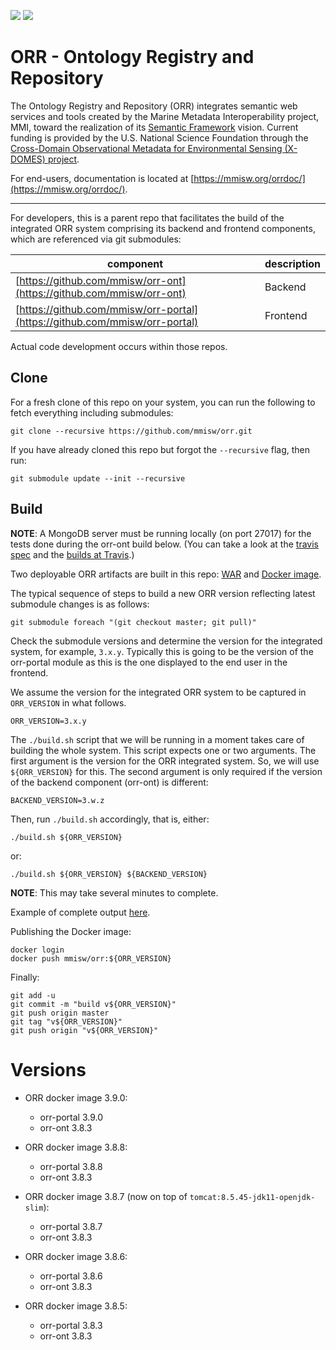 [![](https://img.shields.io/docker/cloud/build/mmisw/orr)](https://hub.docker.com/r/mmisw/orr)
[![](https://img.shields.io/docker/cloud/automated/mmisw/orr)](https://hub.docker.com/r/mmisw/orr)

# ORR - Ontology Registry and Repository

The Ontology Registry and Repository (ORR) integrates semantic web services and tools
created by the Marine Metadata Interoperability project, MMI, toward the realization
of its [Semantic Framework](https://marinemetadata.org/semanticframework) vision.
Current funding is provided by the U.S. National Science Foundation through the
[Cross-Domain Observational Metadata for Environmental Sensing (X-DOMES) project](
https://www.earthcube.org/group/x-domes).

For end-users, documentation is located at
[https://mmisw.org/orrdoc/](https://mmisw.org/orrdoc/).

----

For developers, this is a parent repo that facilitates the build of the
integrated ORR system comprising its backend and frontend components,
which are referenced via git submodules:

| component | description |
|-----------|-------------|
| [https://github.com/mmisw/orr-ont](https://github.com/mmisw/orr-ont)       | Backend |
| [https://github.com/mmisw/orr-portal](https://github.com/mmisw/orr-portal) | Frontend |

Actual code development occurs within those repos.

## Clone

For a fresh clone of this repo on your system, you can run the following
to fetch everything including submodules:

```
git clone --recursive https://github.com/mmisw/orr.git
```

If you have already cloned this repo but forgot the `--recursive` flag,
then run:

```
git submodule update --init --recursive
```

## Build

**NOTE**: A MongoDB server must be running locally (on port 27017)
for the tests done during the orr-ont build below.
(You can take a look at the [travis spec](https://github.com/mmisw/orr-ont/blob/master/.travis.yml)
and the [builds at Travis](https://travis-ci.org/mmisw/orr-ont).)

Two deployable ORR artifacts are built in this repo:
[WAR](https://github.com/mmisw/orr/releases)
and
[Docker image](https://cloud.docker.com/u/mmisw/repository/docker/mmisw/orr).

The typical sequence of steps to build a new ORR version reflecting
latest submodule changes is as follows:

```
git submodule foreach "(git checkout master; git pull)"
```

Check the submodule versions and determine the version for the integrated system,
for example, `3.x.y`.  Typically this is going to be the version of the
orr-portal module as this is the one displayed to the end user in the frontend.

We assume the version for the integrated ORR system to be captured in
`ORR_VERSION` in what follows.

```
ORR_VERSION=3.x.y
```

The `./build.sh` script that we will be running in a moment takes care of
building the whole system. This script expects one or two arguments.
The first argument is the version for the ORR integrated system.
So, we will use `${ORR_VERSION}` for this.
The second argument is only required if the version of the backend
component (orr-ont) is different:

```
BACKEND_VERSION=3.w.z
```

Then, run `./build.sh` accordingly, that is, either:

```
./build.sh ${ORR_VERSION}
```

or:

```
./build.sh ${ORR_VERSION} ${BACKEND_VERSION}
```

**NOTE**: This may take several minutes to complete.

Example of complete output
[here](https://gist.github.com/carueda/980020ffa0662a11a3a129b8a1274a2f).

Publishing the Docker image:

```
docker login
docker push mmisw/orr:${ORR_VERSION}
```

Finally:

```
git add -u
git commit -m "build v${ORR_VERSION}"
git push origin master
git tag "v${ORR_VERSION}"
git push origin "v${ORR_VERSION}"
```

# Versions

- ORR docker image 3.9.0:
    - orr-portal 3.9.0
    - orr-ont 3.8.3

- ORR docker image 3.8.8:
    - orr-portal 3.8.8
    - orr-ont 3.8.3

- ORR docker image 3.8.7 (now on top of `tomcat:8.5.45-jdk11-openjdk-slim`):
    - orr-portal 3.8.7
    - orr-ont 3.8.3

- ORR docker image 3.8.6:
    - orr-portal 3.8.6
    - orr-ont 3.8.3

- ORR docker image 3.8.5:
    - orr-portal 3.8.3
    - orr-ont 3.8.3
